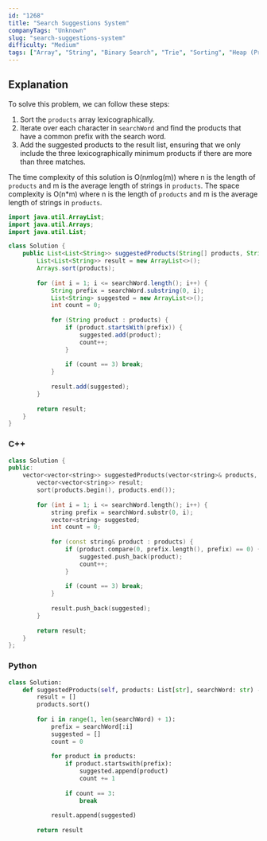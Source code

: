 ```yaml
---
id: "1268"
title: "Search Suggestions System"
companyTags: "Unknown"
slug: "search-suggestions-system"
difficulty: "Medium"
tags: ["Array", "String", "Binary Search", "Trie", "Sorting", "Heap (Priority Queue)"]
---
```


## Explanation
To solve this problem, we can follow these steps:
1. Sort the `products` array lexicographically.
2. Iterate over each character in `searchWord` and find the products that have a common prefix with the search word.
3. Add the suggested products to the result list, ensuring that we only include the three lexicographically minimum products if there are more than three matches.

The time complexity of this solution is O(n*m*log(m)) where n is the length of `products` and m is the average length of strings in `products`. The space complexity is O(n*m) where n is the length of `products` and m is the average length of strings in `products`.
```java
import java.util.ArrayList;
import java.util.Arrays;
import java.util.List;

class Solution {
    public List<List<String>> suggestedProducts(String[] products, String searchWord) {
        List<List<String>> result = new ArrayList<>();
        Arrays.sort(products);
        
        for (int i = 1; i <= searchWord.length(); i++) {
            String prefix = searchWord.substring(0, i);
            List<String> suggested = new ArrayList<>();
            int count = 0;
            
            for (String product : products) {
                if (product.startsWith(prefix)) {
                    suggested.add(product);
                    count++;
                }
                
                if (count == 3) break;
            }
            
            result.add(suggested);
        }
        
        return result;
    }
}
```

### C++
```cpp
class Solution {
public:
    vector<vector<string>> suggestedProducts(vector<string>& products, string searchWord) {
        vector<vector<string>> result;
        sort(products.begin(), products.end());
        
        for (int i = 1; i <= searchWord.length(); i++) {
            string prefix = searchWord.substr(0, i);
            vector<string> suggested;
            int count = 0;
            
            for (const string& product : products) {
                if (product.compare(0, prefix.length(), prefix) == 0) {
                    suggested.push_back(product);
                    count++;
                }
                
                if (count == 3) break;
            }
            
            result.push_back(suggested);
        }
        
        return result;
    }
};
```

### Python
```python
class Solution:
    def suggestedProducts(self, products: List[str], searchWord: str) -> List[List[str]]:
        result = []
        products.sort()
        
        for i in range(1, len(searchWord) + 1):
            prefix = searchWord[:i]
            suggested = []
            count = 0
            
            for product in products:
                if product.startswith(prefix):
                    suggested.append(product)
                    count += 1
                
                if count == 3:
                    break
            
            result.append(suggested)
        
        return result
```